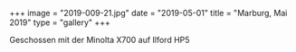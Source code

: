 +++
image = "2019-009-21.jpg"
date = "2019-05-01"
title = "Marburg, Mai 2019"
type = "gallery"
+++

Geschossen mit der Minolta X700 auf Ilford HP5
